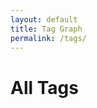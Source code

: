 ```yaml
---
layout: default
title: Tag Graph
permalink: /tags/
---
```


<h1>All Tags</h1>
<div id="tag-graph" style="border: 1px solid var(--tertiary); height: 60vh; margin-top: 2rem;"></div>

<link href="https://unpkg.com/vis-network/styles/vis-network.css" rel="stylesheet" />
<script src="https://unpkg.com/vis-network/standalone/umd/vis-network.min.js"></script>

<script>
document.addEventListener("DOMContentLoaded", function () {
  const root = document.documentElement;
  const vars = getComputedStyle(root);

  const bgColor = vars.getPropertyValue('--secondary').trim();
  const borderColor = vars.getPropertyValue('--tertiary').trim();
  const edgeColor = vars.getPropertyValue('--darkgray').trim();
  const labelColor = edgeColor;
  const highlightColor = vars.getPropertyValue('--highlight').trim();

  const nodes = new vis.DataSet();
  const edges = [];
  const tagIds = [];

  // Build tag nodes
  {% assign seen_tags = "" | split: "" %}
  {% for note in site.notes %}
    {% if note.published != false and note.tags %}
      {% for tag in note.tags %}
        {% assign slug = tag | slugify %}
        {% unless seen_tags contains slug %}
          {% assign seen_tags = seen_tags | push: slug %}
          {% assign tag_count = 0 %}
          {% for other_note in site.notes %}
            {% if other_note.published != false and other_note.tags contains tag %}
              {% assign tag_count = tag_count | plus: 1 %}
            {% endif %}
          {% endfor %}
          {% assign node_size = tag_count | times: 1.5 | plus: 4 %}
          {% if node_size > 16 %}
            {% assign node_size = 16 %}
          {% endif %}
          {% if node_size < 6 %}
            {% assign node_size = 6 %}
          {% endif %}
          nodes.add({
            id: "{{ slug }}",
            label: "{{ tag }}",
            value: {{ node_size }},
            color: {
              background: bgColor,
              border: borderColor,
              highlight: {
                background: highlightColor,
                border: borderColor
              }
            },
            font: {
              color: labelColor,
              face: "IBM Plex Mono",
              size: 12,
              vadjust: 6
            },
            href: "{{ '/tags/' | append: slug | append: '/' | relative_url }}"
          });
          tagIds.push("{{ slug }}");
        {% endunless %}
      {% endfor %}
    {% endif %}
  {% endfor %}

  // Dashed edge web
  for (let i = 0; i < tagIds.length; i++) {
    for (let j = i + 1; j < tagIds.length; j++) {
      edges.push({
        from: tagIds[i],
        to: tagIds[j],
        color: {
          color: edgeColor,
          opacity: 0.4
        },
        width: 1,
        dashes: [3, 3]
      });
    }
  }

  const container = document.getElementById("tag-graph");
  const data = { nodes, edges: new vis.DataSet(edges) };

  const options = {
    layout: {
      improvedLayout: true
    },
    physics: {
      enabled: true,
      solver: "forceAtlas2Based",
      stabilization: {
        iterations: 200
      }
    },
    interaction: {
      hover: true,
      dragNodes: true,
      zoomView: true
    },
    nodes: {
      shape: "dot",
      scaling: {
        min: 6,
        max: 16
      },
      borderWidth: 2
    },
    edges: {
      smooth: false
    }
  };

  const network = new vis.Network(container, data, options);

  // Keep line color, just bold when selected
  network.on("click", function (params) {
    if (params.nodes.length > 0) {
      const id = params.nodes[0];
      const node = nodes.get(id);
      if (node.href) {
        // Bold the connected edges temporarily
        const connectedEdges = network.getConnectedEdges(id);
        connectedEdges.forEach(eId => {
          const edge = data.edges.get(eId);
          data.edges.update({ id: eId, width: 3 });
        });

        // Optional small delay before navigation
        setTimeout(() => {
          window.location.href = node.href;
        }, 150);
      }
    }
  });
});
</script>
